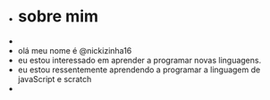 - # sobre mim
- 
- olá meu nome é @nickizinha16
- eu estou interessado em aprender a programar novas linguagens.
- eu estou ressentemente aprendendo a programar a linguagem de javaScript e scratch
- 
